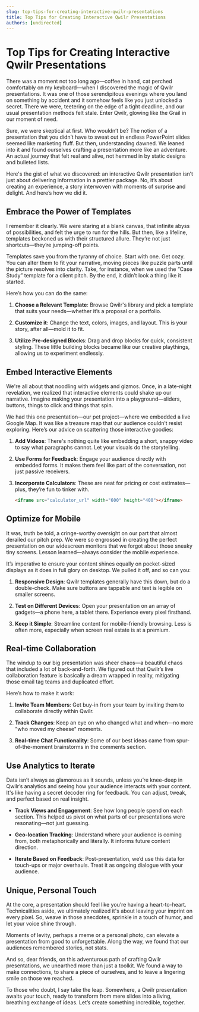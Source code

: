 ```yaml
---
slug: top-tips-for-creating-interactive-qwilr-presentations
title: Top Tips for Creating Interactive Qwilr Presentations
authors: [undirected]
---
```



# Top Tips for Creating Interactive Qwilr Presentations

There was a moment not too long ago—coffee in hand, cat perched comfortably on my keyboard—when I discovered the magic of Qwilr presentations. It was one of those serendipitous evenings where you land on something by accident and it somehow feels like you just unlocked a secret. There we were, teetering on the edge of a tight deadline, and our usual presentation methods felt stale. Enter Qwilr, glowing like the Grail in our moment of need.

Sure, we were skeptical at first. Who wouldn’t be? The notion of a presentation that you didn’t have to sweat out in endless PowerPoint slides seemed like marketing fluff. But then, understanding dawned. We leaned into it and found ourselves crafting a presentation more like an adventure. An actual journey that felt real and alive, not hemmed in by static designs and bulleted lists. 

Here's the gist of what we discovered: an interactive Qwilr presentation isn’t just about delivering information in a prettier package. No, it’s about creating an experience, a story interwoven with moments of surprise and delight. And here’s how we did it.

## Embrace the Power of Templates

I remember it clearly. We were staring at a blank canvas, that infinite abyss of possibilities, and felt the urge to run for the hills. But then, like a lifeline, templates beckoned us with their structured allure. They’re not just shortcuts—they’re jumping-off points.

Templates save you from the tyranny of choice. Start with one. Get cozy. You can alter them to fit your narrative, moving pieces like puzzle parts until the picture resolves into clarity. Take, for instance, when we used the “Case Study” template for a client pitch. By the end, it didn’t look a thing like it started. 

Here’s how you can do the same:

1. **Choose a Relevant Template**: Browse Qwilr's library and pick a template that suits your needs—whether it’s a proposal or a portfolio.
   
2. **Customize it**: Change the text, colors, images, and layout. This is your story, after all—mold it to fit.
   
3. **Utilize Pre-designed Blocks**: Drag and drop blocks for quick, consistent styling. These little building blocks became like our creative playthings, allowing us to experiment endlessly.

## Embed Interactive Elements

We're all about that noodling with widgets and gizmos. Once, in a late-night revelation, we realized that interactive elements could shake up our narrative. Imagine making your presentation into a playground—sliders, buttons, things to click and things that spin.

We had this one presentation—our pet project—where we embedded a live Google Map. It was like a treasure map that our audience couldn’t resist exploring. Here’s our advice on scattering those interactive goodies:

1. **Add Videos**: There's nothing quite like embedding a short, snappy video to say what paragraphs cannot. Let your visuals do the storytelling.

2. **Use Forms for Feedback**: Engage your audience directly with embedded forms. It makes them feel like part of the conversation, not just passive receivers.

3. **Incorporate Calculators**: These are neat for pricing or cost estimates—plus, they’re fun to tinker with.

   ```html
   <iframe src="calculator_url" width="600" height="400"></iframe>
   ```

## Optimize for Mobile

It was, truth be told, a cringe-worthy oversight on our part that almost derailed our pitch prep. We were so engrossed in creating the perfect presentation on our widescreen monitors that we forgot about those sneaky tiny screens. Lesson learned—always consider the mobile experience.

It’s imperative to ensure your content shines equally on pocket-sized displays as it does in full glory on desktop. We pulled it off, and so can you:

1. **Responsive Design**: Qwilr templates generally have this down, but do a double-check. Make sure buttons are tappable and text is legible on smaller screens.
  
2. **Test on Different Devices**: Open your presentation on an array of gadgets—a phone here, a tablet there. Experience every pixel firsthand.

3. **Keep it Simple**: Streamline content for mobile-friendly browsing. Less is often more, especially when screen real estate is at a premium.

## Real-time Collaboration

The windup to our big presentation was sheer chaos—a beautiful chaos that included a lot of back-and-forth. We figured out that Qwilr’s live collaboration feature is basically a dream wrapped in reality, mitigating those email tag teams and duplicated effort.

Here’s how to make it work:

1. **Invite Team Members**: Get buy-in from your team by inviting them to collaborate directly within Qwilr.
  
2. **Track Changes**: Keep an eye on who changed what and when—no more "who moved my cheese" moments.

3. **Real-time Chat Functionality**: Some of our best ideas came from spur-of-the-moment brainstorms in the comments section.

## Use Analytics to Iterate

Data isn’t always as glamorous as it sounds, unless you’re knee-deep in Qwilr’s analytics and seeing how your audience interacts with your content. It's like having a secret decoder ring for feedback. You can adjust, tweak, and perfect based on real insight.

- **Track Views and Engagement**: See how long people spend on each section. This helped us pivot on what parts of our presentations were resonating—not just guessing.
  
- **Geo-location Tracking**: Understand where your audience is coming from, both metaphorically and literally. It informs future content direction.

- **Iterate Based on Feedback**: Post-presentation, we’d use this data for touch-ups or major overhauls. Treat it as ongoing dialogue with your audience.

## Unique, Personal Touch

At the core, a presentation should feel like you’re having a heart-to-heart. Technicalities aside, we ultimately realized it's about leaving your imprint on every pixel. So, weave in those anecdotes, sprinkle in a touch of humor, and let your voice shine through.

Moments of levity, perhaps a meme or a personal photo, can elevate a presentation from good to unforgettable. Along the way, we found that our audiences remembered stories, not stats.

And so, dear friends, on this adventurous path of crafting Qwilr presentations, we unearthed more than just a toolkit. We found a way to make connections, to share a piece of ourselves, and to leave a lingering smile on those we reached.

To those who doubt, I say take the leap. Somewhere, a Qwilr presentation awaits your touch, ready to transform from mere slides into a living, breathing exchange of ideas. Let’s create something incredible, together.
